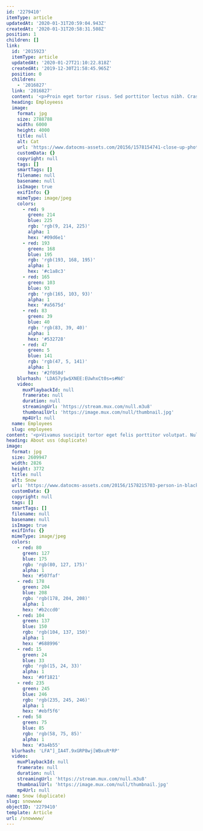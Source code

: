 ```yaml
---
id: '2279410'
itemType: article
updatedAt: '2020-01-31T20:59:04.943Z'
createdAt: '2020-01-31T20:58:31.508Z'
position: 1
children: []
link:
  id: '2015923'
  itemType: article
  updatedAt: '2020-01-27T21:10:22.818Z'
  createdAt: '2019-12-30T21:58:45.965Z'
  position: 0
  children:
    - '2016827'
  link: '2016827'
  content: '<p>Proin eget tortor risus. Sed porttitor lectus nibh. Cras ultricies ligula sed magna dictum porta. Curabitur arcu erat, accumsan id imperdiet et, porttitor at sem.</p><p>Curabitur arcu erat, accumsan id imperdiet et, porttitor at sem. Nulla quis lorem ut libero malesuada feugiat. Proin eget tortor risus. Nulla quis lorem ut libero malesuada feugiat.</p><p>Quisque velit nisi, pretium ut lacinia in, elementum id enim. Praesent sapien massa, convallis a pellentesque nec, egestas non nisi. Vivamus magna justo, lacinia eget consectetur sed, convallis at tellus. Quisque velit nisi, pretium ut lacinia in, elementum id enim.</p>'
  heading: Employeess
  image:
    format: jpg
    size: 2788788
    width: 6000
    height: 4000
    title: null
    alt: Cat
    url: 'https://www.datocms-assets.com/20156/1578154741-close-up-photography-of-tabby-cat-looking-on-camera-843558.jpg'
    customData: {}
    copyright: null
    tags: []
    smartTags: []
    filename: null
    basename: null
    isImage: true
    exifInfo: {}
    mimeType: image/jpeg
    colors:
      - red: 9
        green: 214
        blue: 225
        rgb: 'rgb(9, 214, 225)'
        alpha: 1
        hex: '#09d6e1'
      - red: 193
        green: 168
        blue: 195
        rgb: 'rgb(193, 168, 195)'
        alpha: 1
        hex: '#c1a8c3'
      - red: 165
        green: 103
        blue: 93
        rgb: 'rgb(165, 103, 93)'
        alpha: 1
        hex: '#a5675d'
      - red: 83
        green: 39
        blue: 40
        rgb: 'rgb(83, 39, 40)'
        alpha: 1
        hex: '#532728'
      - red: 47
        green: 5
        blue: 141
        rgb: 'rgb(47, 5, 141)'
        alpha: 1
        hex: '#2f058d'
    blurhash: 'LDAS7y$w$XNEE:EUwhxCt0s=s#Nd'
    video:
      muxPlaybackId: null
      framerate: null
      duration: null
      streamingUrl: 'https://stream.mux.com/null.m3u8'
      thumbnailUrl: 'https://image.mux.com/null/thumbnail.jpg'
      mp4Url: null
  name: Employees
  slug: employees
content: '<p>Vivamus suscipit tortor eget felis porttitor volutpat. Nulla porttitor accumsan tincidunt. Mauris blandit aliquet elit, eget tincidunt nibh pulvinar a. Proin eget tortor risus.</p><p>Curabitur arcu erat, accumsan id imperdiet et, porttitor at sem. Curabitur arcu erat, accumsan id imperdiet et, porttitor at sem. Sed porttitor lectus nibh. Cras ultricies ligula sed magna dictum porta.</p>'
heading: About uss (duplicate)
image:
  format: jpg
  size: 2609947
  width: 2826
  height: 3772
  title: null
  alt: Snow
  url: 'https://www.datocms-assets.com/20156/1578215703-person-in-black-jacket-walking-on-snow-covered-pathway-3494648.jpg'
  customData: {}
  copyright: null
  tags: []
  smartTags: []
  filename: null
  basename: null
  isImage: true
  exifInfo: {}
  mimeType: image/jpeg
  colors:
    - red: 80
      green: 127
      blue: 175
      rgb: 'rgb(80, 127, 175)'
      alpha: 1
      hex: '#507faf'
    - red: 178
      green: 204
      blue: 208
      rgb: 'rgb(178, 204, 208)'
      alpha: 1
      hex: '#b2ccd0'
    - red: 104
      green: 137
      blue: 150
      rgb: 'rgb(104, 137, 150)'
      alpha: 1
      hex: '#688996'
    - red: 15
      green: 24
      blue: 33
      rgb: 'rgb(15, 24, 33)'
      alpha: 1
      hex: '#0f1821'
    - red: 235
      green: 245
      blue: 246
      rgb: 'rgb(235, 245, 246)'
      alpha: 1
      hex: '#ebf5f6'
    - red: 58
      green: 75
      blue: 85
      rgb: 'rgb(58, 75, 85)'
      alpha: 1
      hex: '#3a4b55'
  blurhash: 'LFA^]_IA4T.9xGRP8wj[WBxuR*RP'
  video:
    muxPlaybackId: null
    framerate: null
    duration: null
    streamingUrl: 'https://stream.mux.com/null.m3u8'
    thumbnailUrl: 'https://image.mux.com/null/thumbnail.jpg'
    mp4Url: null
name: Snow (duplicate)
slug: snowwww
objectID: '2279410'
template: Article
url: /snowwww/
---
```


